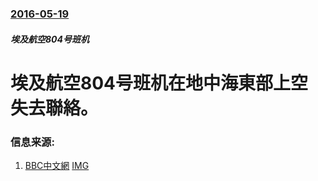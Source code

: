 ### [2016-05-19](/news/2016/05/19/index.md)

##### 埃及航空804号班机
# 埃及航空804号班机在地中海東部上空失去聯絡。 




### 信息来源:

1. [BBC中文網](http://www.bbc.com/zhongwen/simp/world/2016/05/160519_egyptair_flight_missing) [IMG](https://ichef.bbci.co.uk/news/ws/1024/branded_zhongwen/worldservice/live/assets/images/2016/05/19/160519060352_egyptair_epa___512x288_epa_nocredit.jpg)

